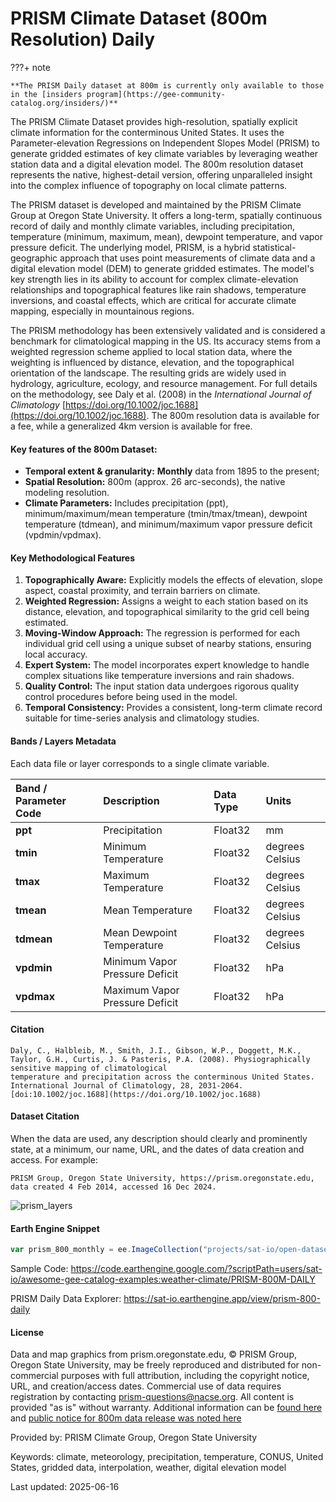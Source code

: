 # PRISM Climate Dataset (800m Resolution) Daily

<div class="result" markdown>

???+ note

    **The PRISM Daily dataset at 800m is currently only available to those in the [insiders program](https://gee-community-catalog.org/insiders/)**

</div>

The PRISM Climate Dataset provides high-resolution, spatially explicit climate information for the conterminous United States. It uses the Parameter-elevation Regressions on Independent Slopes Model (PRISM) to generate gridded estimates of key climate variables by leveraging weather station data and a digital elevation model. The 800m resolution dataset represents the native, highest-detail version, offering unparalleled insight into the complex influence of topography on local climate patterns.

The PRISM dataset is developed and maintained by the PRISM Climate Group at Oregon State University. It offers a long-term, spatially continuous record of daily and monthly climate variables, including precipitation, temperature (minimum, maximum, mean), dewpoint temperature, and vapor pressure deficit. The underlying model, PRISM, is a hybrid statistical-geographic approach that uses point measurements of climate data and a digital elevation model (DEM) to generate gridded estimates. The model's key strength lies in its ability to account for complex climate-elevation relationships and topographical features like rain shadows, temperature inversions, and coastal effects, which are critical for accurate climate mapping, especially in mountainous regions.

The PRISM methodology has been extensively validated and is considered a benchmark for climatological mapping in the US. Its accuracy stems from a weighted regression scheme applied to local station data, where the weighting is influenced by distance, elevation, and the topographical orientation of the landscape. The resulting grids are widely used in hydrology, agriculture, ecology, and resource management. For full details on the methodology, see Daly et al. (2008) in the *International Journal of Climatology* [https://doi.org/10.1002/joc.1688](https://doi.org/10.1002/joc.1688). The 800m resolution data is available for a fee, while a generalized 4km version is available for free.

#### Key features of the 800m Dataset:

  * **Temporal extent & granularity:** **Monthly** data from 1895 to the present;
  * **Spatial Resolution:** 800m (approx. 26 arc-seconds), the native modeling resolution.
  * **Climate Parameters:** Includes precipitation (ppt), minimum/maximum/mean temperature (tmin/tmax/tmean), dewpoint temperature (tdmean), and minimum/maximum vapor pressure deficit (vpdmin/vpdmax).

#### Key Methodological Features

1.  **Topographically Aware:** Explicitly models the effects of elevation, slope aspect, coastal proximity, and terrain barriers on climate.
2.  **Weighted Regression:** Assigns a weight to each station based on its distance, elevation, and topographical similarity to the grid cell being estimated.
3.  **Moving-Window Approach:** The regression is performed for each individual grid cell using a unique subset of nearby stations, ensuring local accuracy.
4.  **Expert System:** The model incorporates expert knowledge to handle complex situations like temperature inversions and rain shadows.
5.  **Quality Control:** The input station data undergoes rigorous quality control procedures before being used in the model.
6.  **Temporal Consistency:** Provides a consistent, long-term climate record suitable for time-series analysis and climatology studies.

#### Bands / Layers Metadata

Each data file or layer corresponds to a single climate variable.

<center>

| Band / Parameter Code | Description                    | Data Type | Units           |
| :-------------------- | :----------------------------- | :-------- | :-------------- |
| **ppt**               | Precipitation                  | Float32   | mm              |
| **tmin**              | Minimum Temperature            | Float32   | degrees Celsius |
| **tmax**              | Maximum Temperature            | Float32   | degrees Celsius |
| **tmean**             | Mean Temperature               | Float32   | degrees Celsius |
| **tdmean**            | Mean Dewpoint Temperature      | Float32   | degrees Celsius |
| **vpdmin**            | Minimum Vapor Pressure Deficit | Float32   | hPa             |
| **vpdmax**            | Maximum Vapor Pressure Deficit | Float32   | hPa             |

</center>

#### Citation

```
Daly, C., Halbleib, M., Smith, J.I., Gibson, W.P., Doggett, M.K., Taylor, G.H., Curtis, J. & Pasteris, P.A. (2008). Physiographically sensitive mapping of climatological
temperature and precipitation across the conterminous United States. International Journal of Climatology, 28, 2031-2064. [doi:10.1002/joc.1688](https://doi.org/10.1002/joc.1688)
```

#### Dataset Citation

When the data are used, any description should clearly and prominently state, at a minimum, our name, URL, and the dates of data creation and access. For example:

```
PRISM Group, Oregon State University, https://prism.oregonstate.edu, data created 4 Feb 2014, accessed 16 Dec 2024.
```

![prism_layers](../images/prism.gif)

#### Earth Engine Snippet

```javascript
var prism_800_monthly = ee.ImageCollection("projects/sat-io/open-datasets/OREGONSTATE/PRISM_800_DAILY");
```

Sample Code: https://code.earthengine.google.com/?scriptPath=users/sat-io/awesome-gee-catalog-examples:weather-climate/PRISM-800M-DAILY

PRISM Daily Data Explorer: https://sat-io.earthengine.app/view/prism-800-daily

#### License

Data and map graphics from prism.oregonstate.edu, © PRISM Group, Oregon State University, may be freely reproduced and distributed for non-commercial purposes with full attribution, including the copyright notice, URL, and creation/access dates. Commercial use of data requires registration by contacting prism-questions@nacse.org. All content is provided "as is" without warranty. Additional information can be [found here](https://prism.oregonstate.edu/terms/) and [public notice for 800m data release was noted here](https://prism.oregonstate.edu/notices/notice_20250327.php)

Provided by: PRISM Climate Group, Oregon State University

Keywords: climate, meteorology, precipitation, temperature, CONUS, United States, gridded data, interpolation, weather, digital elevation model

Last updated: 2025-06-16
